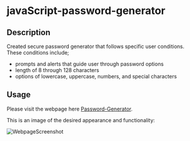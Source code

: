 # javaScript-password-generator

## Description

Created secure password generator that follows specific user conditions. These conditions include;
- prompts and alerts that guide user through password options
- length of 8 through 128 characters
- options of lowercase, uppercase, numbers, and special characters

## Usage

Please visit the webpage here [Password-Generator](https://ericalorrainemitchell.github.io/javaScript-password-generator/).

This is an image of the desired appearance and functionality:

![WebpageScreenshot](C:\Users\lminv\Desktop\Bootcamp\Homework\javaScript-password-generator\images\web-screenshot.PNG)
